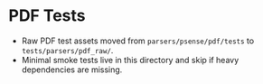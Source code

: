 # PDF Tests

- Raw PDF test assets moved from `parsers/psense/pdf/tests` to `tests/parsers/pdf_raw/`.
- Minimal smoke tests live in this directory and skip if heavy dependencies are missing.

